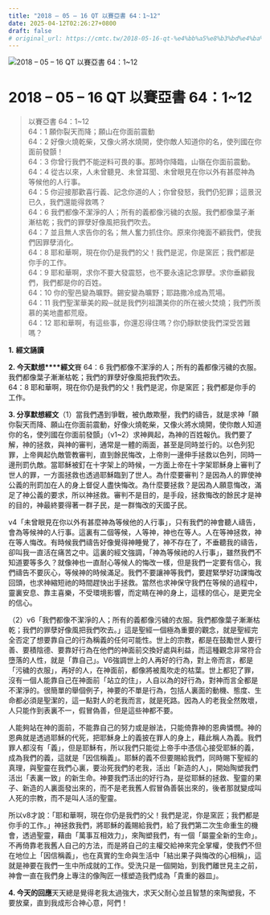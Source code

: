 ```yaml
---
title: "2018 – 05 – 16 QT 以賽亞書 64：1~12"
date: 2025-04-12T02:26:27+0800
draft: false
# original_url: https://cmtc.tw/2018-05-16-qt-%e4%bb%a5%e8%b3%bd%e4%ba%9e%e6%9b%b8-64%ef%bc%9a112
---
```


![2018 – 05 – 16 QT 以賽亞書 64：1~12](/images/qt.jpg   "2018 – 05 – 16 QT 以賽亞書 64：1~12")

# 2018 – 05 – 16 QT 以賽亞書 64：1~12

> 以賽亞書 64：1~12  
> 64：1 願你裂天而降；願山在你面前震動  
> 64：2 好像火燒乾柴，又像火將水燒開，使你敵人知道你的名，使列國在你面前發顫！  
> 64：3 你曾行我們不能逆料可畏的事。那時你降臨，山嶺在你面前震動。  
> 64：4 從古以來，人未曾聽見、未曾耳聞、未曾眼見在你以外有甚麼神為等候他的人行事。  
> 64：5 你迎接那歡喜行義、記念你道的人；你曾發怒，我們仍犯罪；這景況已久，我們還能得救嗎？  
> 64：6 我們都像不潔淨的人；所有的義都像污穢的衣服。我們都像葉子漸漸枯乾；我們的罪孽好像風把我們吹去。  
> 64：7 並且無人求告你的名；無人奮力抓住你。原來你掩面不顧我們，使我們因罪孽消化。  
> 64：8 耶和華啊，現在你仍是我們的父！我們是泥，你是窯匠；我們都是你手的工作。  
> 64：9 耶和華啊，求你不要大發震怒，也不要永遠記念罪孽。求你垂顧我們，我們都是你的百姓。  
> 64：10 你的聖邑變為曠野。錫安變為曠野；耶路撒冷成為荒場。  
> 64：11 我們聖潔華美的殿─就是我們列祖讚美你的所在被火焚燒；我們所羨慕的美地盡都荒廢。  
> 64：12 耶和華啊，有這些事，你還忍得住嗎？你仍靜默使我們深受苦難嗎？

**1.** **經文誦讀**

**2. 今天默想****經文**賽 64：6 我們都像不潔淨的人；所有的義都像污穢的衣服。我們都像葉子漸漸枯乾；我們的罪孽好像風把我們吹去。  
64：8 耶和華啊，現在你仍是我們的父！我們是泥，你是窯匠；我們都是你手的工作。

**3. 分享默想經文**（1）當我們遇到爭戰，被仇敵欺壓，我們的禱告，就是求神「願你裂天而降、願山在你面前震動，好像火燒乾柴，又像火將水燒開，使你敵人知道你的名，使列國在你面前發顫」（v1~2）求神興起，為神的百姓報仇。我們要了解，神的拯救，與神的審判，通常是一體的兩面，甚至是同時並行的。以色列犯罪，上帝興起仇敵管教審判，直到餘民悔改，上帝則一邊伸手拯救以色列，同時一邊刑罰仇敵。當耶穌被釘在十字架上的時候，一方面上帝在十字架耶穌身上審判了世人的罪，一方面拯救也透過耶穌臨到了世人。為什麼要審判？是因為人的罪使神公義的刑罰加在人的身上督促人盡快悔改。為什麼要拯救？是因為人願意悔改，滿足了神公義的要求，所以神拯救。審判不是目的，是手段，拯救悔改的餘民才是神的目的，神最終要得著一群子民，是一群悔改的天國子民。

v4「未曾眼見在你以外有甚麼神為等候他的人行事」，只有我們的神會聽人禱告，會為等候神的人行事。這裏有二個等候，人等神，神也在等人。人在等神拯救，神在等人悔改。有時候我們禱告好像覺得神睡覺了，神不存在了，不垂聽我的禱告，卻叫我一直活在痛苦之中。這裏的經文強調，「神為等候祂的人行事」，雖然我們不知道要等多久？就像神也一直耐心等候人的悔改一樣，但是我們一定要有信心，我們禱告不要灰心，等候神的時候滿足。我們不要讓神等我們，要趕緊學好功課悔改回頭，也求神縮短祂的時間趕快出手拯救。當然也求神保守我們在等候的過程中，靈裏安息、靠主喜樂，不受環境影響，而定睛在神的身上，這樣的信心，是更完全的信心。

（2）v6「我們都像不潔淨的人；所有的義都像污穢的衣服。我們都像葉子漸漸枯乾；我們的罪孽好像風把我們吹去。」這是聖經一個極為重要的觀念，就是聖經完全否定了想要靠自己的行為稱義的任何可能性。世上的宗教，都是在鼓勵世人要行善、要積陰德、要靠好行為在他們的神面前交換好處與利益，而這種觀念非常符合墮落的人性，就是「靠自己」。V6強調世上的人再好的行為，對上帝而言，都是「污穢的衣服」，再好的人，在神面前，都像將被風吹走的枯葉。世上都犯了罪，沒有一個人能靠自己在神面前「站立的住」，人自以為的好行為，對神而言全都是不潔淨的。很簡單的舉個例子，神要的不單是行為，包括人裏面的動機、態度、生命都必須是聖潔的，這一點對人的老我而言，就是死路。因為人的老我全然敗壞，人只能作到表裏不一，假冒偽善，但是這些神都不要。

人能夠站在神的面前，不能靠自己的努力或是辦法，只能倚靠神的恩典憐憫。神的恩典就是透過耶穌的代死，把耶穌身上的義披在罪人的身上，藉此稱人為義。我們罪人都沒有「義」，但是耶穌有，所以我們只能從上帝手中憑信心接受耶穌的義，成為我們的義，這就是「因信稱義」。耶穌的義不但要賜給我們，同時賜下聖經的真理，與聖靈在我們心裏，要治死我們的老我，活出「新造的人」，開始陶塑我們活出「表裏一致」的新生命。神要我們活出的好行為，是從耶穌的拯救、聖靈的果子、新造的人裏面發出來的，而不是老我舊人假冒偽善裝出來的，後者那就變成叫人死的宗教，而不是叫人活的聖靈。

所以v8才說：「耶和華啊，現在你仍是我們的父！我們是泥，你是窯匠；我們都是你手的工作。」神拯救我們，將耶穌的義賜給我們，給了我們第二次生命重生的機會，透過聖靈，藉由「萬事互相效力」，來陶塑我們，有一個「屬靈全新的生命」。不再倚靠老我舊人自己的方法，而是將自己的主權交給神來完全掌權，使我們不但在地位上「因信稱義」，也在真實的生命與生活中「結出果子與悔改的心相稱」，這就是神要在我們一生中所成就的工作。受洗只是一個開始，到我們離世見主之前，神會一直在我們身上專注的像陶匠一樣塑造我們成為「貴重的器皿」。

**4. 今天的回應**天天總是覺得老我太過強大，求天父耐心並且智慧的來陶塑我，不要放棄，直到我成形合神心意，阿們！